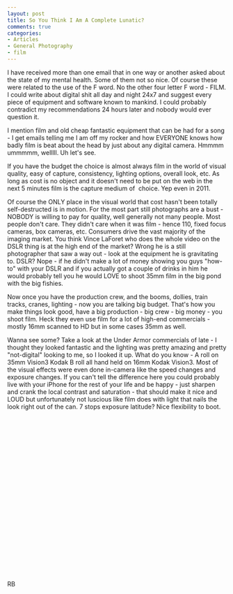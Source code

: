 ```yaml
---
layout: post
title: So You Think I Am A Complete Lunatic?
comments: true
categories:
- Articles
- General Photography
- film
---
```

I have received more than one email that in one way or another asked about the state of my mental health. Some of them not so nice. Of course these were related to the use of the F word. No the other four letter F word - FILM. I could write about digital shit all day and night 24x7 and suggest every piece of equipment and software known to mankind. I could probably contradict my recommendations 24 hours later and nobody would ever question it.

I mention film and old cheap fantastic equipment that can be had for a song - I get emails telling me I am off my rocker and how EVERYONE knows how badly film is beat about the head by just about any digital camera. Hmmmm ummmmm, welllll. Uh let's see.

If you have the budget the choice is almost always film in the world of visual quality, easy of capture, consistency, lighting options, overall look, etc. As long as cost is no object and it doesn't need to be put on the web in the next 5 minutes film is the capture medium of  choice. Yep even in 2011.

Of course the ONLY place in the visual world that cost hasn't been totally self-destructed is in motion. For the most part still photographs are a bust - NOBODY is willing to pay for quality, well generally not many people. Most people don't care. They didn't care when it was film - hence 110, fixed focus cameras, box cameras, etc. Consumers drive the vast majority of the imaging market. You think Vince LaForet who does the whole video on the DSLR thing is at the high end of the market? Wrong he is a still photographer that saw a way out - look at the equipment he is gravitating to. DSLR? Nope - if he didn't make a lot of money showing you guys "how-to" with your DSLR and if you actually got a couple of drinks in him he would probably tell you he would LOVE to shoot 35mm film in the big pond with the big fishies.

Now once you have the production crew, and the booms, dollies, train tracks, cranes, lighting - now you are talking big budget. That's how you make things look good, have a big production - big crew - big money - you shoot film. Heck they even use film for a lot of high-end commercials - mostly 16mm scanned to HD but in some cases 35mm as well.

Wanna see some? Take a look at the Under Armor commercials of late - I thought they looked fantastic and the lighting was pretty amazing and pretty "not-digital" looking to me, so I looked it up. What do you know - A roll on 35mm Vision3 Kodak B roll all hand held on 16mm Kodak Vision3. Most of the visual effects were even done in-camera like the speed changes and exposure changes. If you can't tell the difference here you could probably live with your iPhone for the rest of your life and be happy - just sharpen and crank the local contrast and saturation - that should make it nice and LOUD but unfortunately not luscious like film does with light that nails the look right out of the can. 7 stops exposure latitude? Nice flexibility to boot.
<object style="height: 390px; width: 640px"><param name="movie" value="http://www.youtube.com/v/zi_ipvEfku0?version=3"><param name="allowFullScreen" value="true"><param name="allowScriptAccess" value="always"><embed src="http://www.youtube.com/v/zi_ipvEfku0?version=3" type="application/x-shockwave-flash" allowfullscreen="true" allowScriptAccess="always" width="640" height="390"></object>
RB